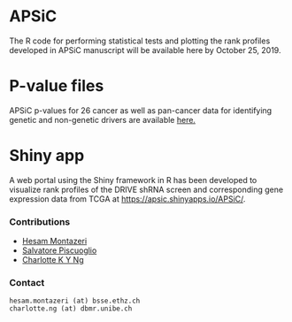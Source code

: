 # APSiC
The R code for performing statistical tests and plotting the rank profiles developed in APSiC manuscript will be available here by October 25, 2019.


# P-value files
APSiC p-values for 26 cancer as well as pan-cancer data for identifying genetic and non-genetic drivers are available [here.](hits/)


# Shiny app
A web portal using the Shiny framework in R has been developed to visualize rank profiles of the DRIVE shRNA screen and corresponding gene expression data from TCGA at https://apsic.shinyapps.io/APSiC/. 

### Contributions
- [Hesam Montazeri](http://lcbb.ut.ac.ir/)
- [Salvatore Piscuoglio](http://oncogenomicslab.org/lab-members/)
- [Charlotte K Y Ng](http://oncogenomicslab.org/lab-members/)

### Contact
```
hesam.montazeri (at) bsse.ethz.ch
charlotte.ng (at) dbmr.unibe.ch
```

